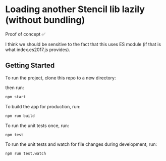 # Loading another Stencil lib lazily (without bundling)

Proof of concept :white_check_mark:

I think we should be sensitive to the fact that this uses ES module (if that is what index.es2017.js provides).

## Getting Started

To run the project, clone this repo to a new directory:

then run:

```bash
npm start
```

To build the app for production, run:

```bash
npm run build
```

To run the unit tests once, run:

```
npm test
```

To run the unit tests and watch for file changes during development, run:

```
npm run test.watch
```
